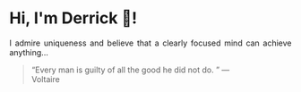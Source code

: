 # Hi, I'm Derrick 👋!
<p align="justify">I admire uniqueness and believe that a clearly focused mind can achieve anything...</p> 
<!-- #quote-start -->
<blockquote>&ldquo;Every man is guilty of all the good he did not do. &rdquo; &mdash; <footer>Voltaire</footer></blockquote>
<!-- #quote-end -->
